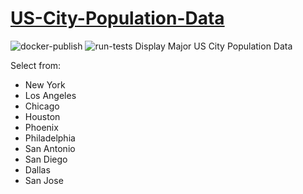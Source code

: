 # [US-City-Population-Data](https://us-city-population-data.streamlit.app/)

![docker-publish](https://github.com/KarinaTheCorgi/US-City-Population-Data/actions/workflows/docker-publish.yml/badge.svg)
![run-tests](https://github.com/KarinaTheCorgi/US-City-Population-Data/actions/workflows/python-app.yml/badge.svg)
Display Major US City Population Data

Select from:
 - New York
 - Los Angeles
 - Chicago
 - Houston
 - Phoenix
 - Philadelphia
 - San Antonio
 - San Diego
 - Dallas
 - San Jose

